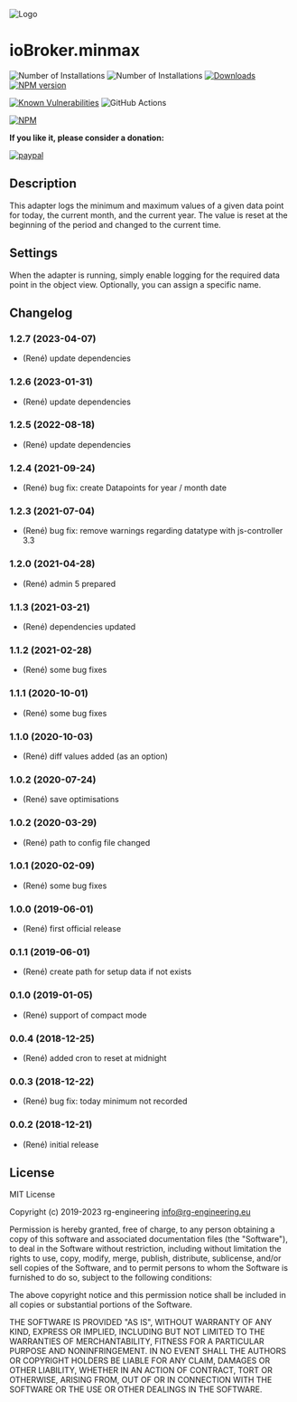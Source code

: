 ﻿![Logo](admin/minmax.png)
# ioBroker.minmax

![Number of Installations](http://iobroker.live/badges/minmax-installed.svg) ![Number of Installations](http://iobroker.live/badges/minmax-stable.svg)
[![Downloads](https://img.shields.io/npm/dm/iobroker.minmax.svg)](https://www.npmjs.com/package/iobroker.minmax)
[![NPM version](http://img.shields.io/npm/v/iobroker.minmax.svg)](https://www.npmjs.com/package/iobroker.minmax)

[![Known Vulnerabilities](https://snyk.io/test/github/rg-engineering/ioBroker.minmax/badge.svg)](https://snyk.io/test/github/rg-engineering/ioBroker.minmax)
![GitHub Actions](https://github.com/rg-engineering/ioBroker.minmax/workflows/Test%20and%20Release/badge.svg)

[![NPM](https://nodei.co/npm/iobroker.minmax.png?downloads=true)](https://nodei.co/npm/iobroker.minmax/)





**If you like it, please consider a donation:**
                                                                          
[![paypal](https://www.paypalobjects.com/en_US/DK/i/btn/btn_donateCC_LG.gif)](https://www.paypal.com/donate/?hosted_button_id=34ESBMJ932QZC) 

## Description
This adapter logs the minimum and maximum values of a given data point for today, the current month, and the current year.
The value is reset at the beginning of the period and changed to the current time.

## Settings
When the adapter is running, simply enable logging for the required data point in the object view. Optionally, you can assign a specific name.

## Changelog

### 1.2.7 (2023-04-07)
* (René) update dependencies

### 1.2.6 (2023-01-31)
* (René) update dependencies

### 1.2.5 (2022-08-18)
* (René) update dependencies

### 1.2.4 (2021-09-24)
* (René) bug fix: create Datapoints for year / month date

### 1.2.3 (2021-07-04)
* (René) bug fix: remove warnings regarding datatype with js-controller 3.3

### 1.2.0 (2021-04-28)
* (René) admin 5 prepared

### 1.1.3 (2021-03-21)
* (René) dependencies updated

### 1.1.2 (2021-02-28)
* (René) some bug fixes

### 1.1.1 (2020-10-01)
* (René) some bug fixes

### 1.1.0 (2020-10-03)
* (René) diff values added (as an option)

### 1.0.2 (2020-07-24)
* (René) save optimisations

### 1.0.2 (2020-03-29)
* (René) path to config file changed

### 1.0.1 (2020-02-09)
* (René) some bug fixes

### 1.0.0 (2019-06-01)
* (René) first official release

### 0.1.1 (2019-06-01)
* (René) create path for setup data if not exists

### 0.1.0 (2019-01-05)
* (René) support of compact mode

### 0.0.4 (2018-12-25)
* (René) added cron to reset at midnight

### 0.0.3 (2018-12-22)
* (René) bug fix: today minimum not recorded

### 0.0.2 (2018-12-21)
* (René) initial release 

## License

MIT License

Copyright (c) 2019-2023 rg-engineering info@rg-engineering.eu

Permission is hereby granted, free of charge, to any person obtaining a copy
of this software and associated documentation files (the "Software"), to deal
in the Software without restriction, including without limitation the rights
to use, copy, modify, merge, publish, distribute, sublicense, and/or sell
copies of the Software, and to permit persons to whom the Software is
furnished to do so, subject to the following conditions:

The above copyright notice and this permission notice shall be included in all
copies or substantial portions of the Software.

THE SOFTWARE IS PROVIDED "AS IS", WITHOUT WARRANTY OF ANY KIND, EXPRESS OR
IMPLIED, INCLUDING BUT NOT LIMITED TO THE WARRANTIES OF MERCHANTABILITY,
FITNESS FOR A PARTICULAR PURPOSE AND NONINFRINGEMENT. IN NO EVENT SHALL THE
AUTHORS OR COPYRIGHT HOLDERS BE LIABLE FOR ANY CLAIM, DAMAGES OR OTHER
LIABILITY, WHETHER IN AN ACTION OF CONTRACT, TORT OR OTHERWISE, ARISING FROM,
OUT OF OR IN CONNECTION WITH THE SOFTWARE OR THE USE OR OTHER DEALINGS IN THE
SOFTWARE.



